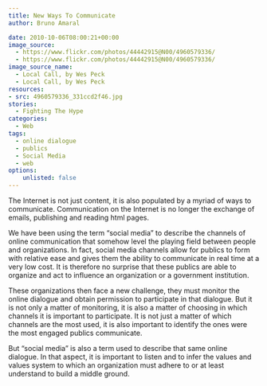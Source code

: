 ```yaml
---
title: New Ways To Communicate
author: Bruno Amaral

date: 2010-10-06T08:00:21+00:00
image_source:
  - https://www.flickr.com/photos/44442915@N00/4960579336/
  - https://www.flickr.com/photos/44442915@N00/4960579336/
image_source_name:
  - Local Call, by Wes Peck
  - Local Call, by Wes Peck
resources: 
- src: 4960579336_331ccd2f46.jpg
stories: 
  - Fighting The Hype
categories: 
  - Web
tags:
  - online dialogue
  - publics
  - Social Media
  - web
options:
    unlisted: false
---
```

The Internet is not just content, it is also populated by a myriad of ways to communicate. Communication on the Internet is no longer the exchange of emails, publishing and reading html pages.

We have been using the term &#8220;social media&#8221; to describe the channels of online communication that somehow level the playing field between people and organizations. In fact, social media channels allow for publics to form with relative ease and gives them the ability to communicate in real time at a very low cost. It is therefore no surprise that these publics are able to organize and act to influence an organization or a government institution.

These organizations then face a new challenge, they must monitor the online dialogue and obtain permission to participate in that dialogue. But it is not only a matter of monitoring, it is also a matter of choosing in which channels it is important to participate. It is not just a matter of which channels are the most used, it is also important to identify the ones were the most engaged publics communicate.

But &#8220;social media&#8221; is also a term used to describe that same online dialogue. In that aspect, it is important to listen and to infer the values and values system to which an organization must adhere to or at least understand to build a middle ground.


